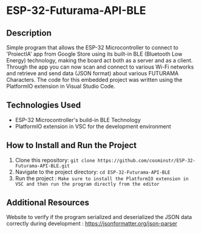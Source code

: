 # ESP-32-Futurama-API-BLE

## Description

Simple program that allows the ESP-32 Microcontroller to connect to 'ProiectIA' app from Google Store using its built-in BLE (Bluetooth Low Energy) technology, making the board act both as a server and as a client. Through the app you can now scan and connect to various Wi-Fi networks and retrieve and send data (JSON format) about various FUTURAMA Characters. The code for this embedded project was written using the PlatformIO extension in Visual Studio Code.

## Technologies Used

- ESP-32 Microcontroller's build-in BLE Technology
- PlatformIO extension in VSC for the development environment

## How to Install and Run the Project

1. Clone this repository: `git clone https://github.com/cosminstr/ESP-32-Futurama-API-BLE.git`
2. Navigate to the project directory: `cd ESP-32-Futurama-API-BLE`
3. Run the project : `Make sure to install the PlatformIO extension in VSC and then run the program directly from the editor`

## Additional Resources

Website to verify if the program serialized and deserialized the JSON data correctly during development : https://jsonformatter.org/json-parser



